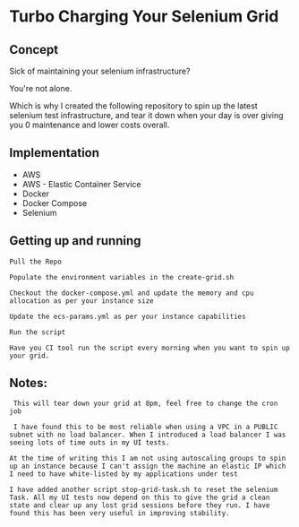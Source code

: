 # Turbo Charging Your Selenium Grid

## Concept 
Sick of maintaining your selenium infrastructure?

You're not alone.

Which is why I created the following repository to spin up the latest selenium test infrastructure, and tear it down when your day is over giving you 0 maintenance and lower costs overall.

## Implementation
* AWS
* AWS - Elastic Container Service
* Docker
* Docker Compose
* Selenium

## Getting up and running

    Pull the Repo

    Populate the environment variables in the create-grid.sh

    Checkout the docker-compose.yml and update the memory and cpu allocation as per your instance size

    Update the ecs-params.yml as per your instance capabilities

    Run the script

    Have you CI tool run the script every morning when you want to spin up your grid.


## Notes:

     This will tear down your grid at 8pm, feel free to change the cron job

     I have found this to be most reliable when using a VPC in a PUBLIC subnet with no load balancer. When I introduced a load balancer I was seeing lots of time outs in my UI tests.

    At the time of writing this I am not using autoscaling groups to spin up an instance because I can't assign the machine an elastic IP which I need to have white-listed by my applications under test

    I have added another script stop-grid-task.sh to reset the selenium Task. All my UI tests now depend on this to give the grid a clean state and clear up any lost grid sessions before they run. I have found this has been very useful in improving stability.




